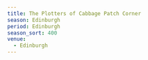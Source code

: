 ```yaml
---
title: The Plotters of Cabbage Patch Corner
season: Edinburgh
period: Edinburgh
season_sort: 400
venue:
  - Edinburgh
---
```



